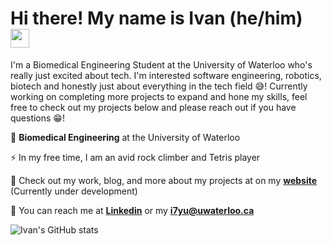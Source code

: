 # Hi there! My name is Ivan (he/him) <img src="https://raw.githubusercontent.com/MartinHeinz/MartinHeinz/master/wave.gif" width="30px">

I'm a Biomedical Engineering Student at the University of Waterloo who's really just excited about tech. I'm interested software engineering, robotics, biotech and honestly just about everything in the tech field 😅! Currently working on completing more projects to expand and hone my skills, feel free to check out my projects below and please reach out if you have questions 😁!

🏫 **Biomedical Engineering** at the University of Waterloo

⚡ In my free time, I am an avid rock climber and Tetris player

📝 Check out my work, blog, and more about my projects at on my [**website**](https://ivanyu327.github.io/ivan-yu/) (Currently under development)

📱 You can reach me at [**Linkedin**](https://www.linkedin.com/in/ivan-yu-0a84a5195/) or my [**i7yu@uwaterloo.ca**](mailto:i7yu@uwaterloo.ca?subject=Hey%20I%20saw%20your%20GitHub%20and...)

![Ivan's GitHub stats](https://github-readme-stats.vercel.app/api?username=ivanyu327&show_icons=true&count_private=true&theme=dark)

<!--
**IvanYu327/IvanYu327** is a ✨ _special_ ✨ repository because its `README.md` (this file) appears on your GitHub profile.

Here are some ideas to get you started:

- 🔭 I’m currently working on ...
- 🌱 I’m currently learning ...
- 👯 I’m looking to collaborate on ...
- 🤔 I’m looking for help with ...
- 💬 Ask me about ...
- 📫 How to reach me: ...
- 😄 Pronouns: ...
- ⚡ Fun fact: ...
-->
